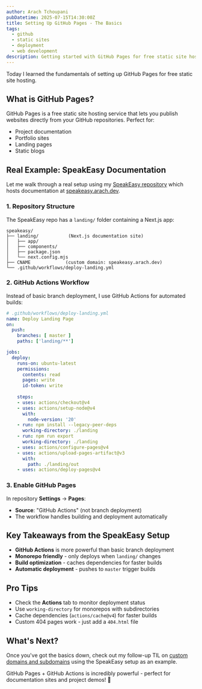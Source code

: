 ```yaml
---
author: Arach Tchoupani
pubDatetime: 2025-07-15T14:30:00Z
title: Setting Up GitHub Pages - The Basics
tags:
  - github
  - static sites
  - deployment
  - web development
description: Getting started with GitHub Pages for free static site hosting
---
```


Today I learned the fundamentals of setting up GitHub Pages for free static site hosting.

## What is GitHub Pages?

GitHub Pages is a free static site hosting service that lets you publish websites directly from your GitHub repositories. Perfect for:
- Project documentation
- Portfolio sites
- Landing pages
- Static blogs

## Real Example: SpeakEasy Documentation

Let me walk through a real setup using my [SpeakEasy repository](https://github.com/arach/speakeasy) which hosts documentation at [speakeasy.arach.dev](https://speakeasy.arach.dev/).

### 1. Repository Structure
The SpeakEasy repo has a `landing/` folder containing a Next.js app:
```
speakeasy/
├── landing/           (Next.js documentation site)
│   ├── app/
│   ├── components/
│   ├── package.json
│   └── next.config.mjs
├── CNAME             (custom domain: speakeasy.arach.dev)
└── .github/workflows/deploy-landing.yml
```

### 2. GitHub Actions Workflow
Instead of basic branch deployment, I use GitHub Actions for automated builds:

```yaml
# .github/workflows/deploy-landing.yml
name: Deploy Landing Page
on:
  push:
    branches: [ master ]
    paths: ['landing/**']

jobs:
  deploy:
    runs-on: ubuntu-latest
    permissions:
      contents: read
      pages: write
      id-token: write
    
    steps:
    - uses: actions/checkout@v4
    - uses: actions/setup-node@v4
      with:
        node-version: '20'
    - run: npm install --legacy-peer-deps
      working-directory: ./landing
    - run: npm run export
      working-directory: ./landing
    - uses: actions/configure-pages@v4
    - uses: actions/upload-pages-artifact@v3
      with:
        path: ./landing/out
    - uses: actions/deploy-pages@v4
```

### 3. Enable GitHub Pages
In repository **Settings** → **Pages**:
- **Source**: "GitHub Actions" (not branch deployment)
- The workflow handles building and deployment automatically

## Key Takeaways from the SpeakEasy Setup

- **GitHub Actions** is more powerful than basic branch deployment
- **Monorepo friendly** - only deploys when `landing/` changes
- **Build optimization** - caches dependencies for faster builds
- **Automatic deployment** - pushes to `master` trigger builds

## Pro Tips
- Check the **Actions** tab to monitor deployment status
- Use `working-directory` for monorepos with subdirectories
- Cache dependencies (`actions/cache@v4`) for faster builds
- Custom 404 pages work - just add a `404.html` file

## What's Next?
Once you've got the basics down, check out my follow-up TIL on [custom domains and subdomains](/til/github-pages-custom-subdomains/) using the SpeakEasy setup as an example.

GitHub Pages + GitHub Actions is incredibly powerful - perfect for documentation sites and project demos! 🚀